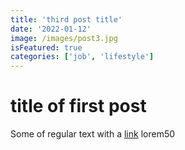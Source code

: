 ```yaml
---
title: 'third post title'
date: '2022-01-12'
image: /images/post3.jpg
isFeatured: true
categories: ['job', 'lifestyle']
---
```


# title of first post

Some of regular text with a [link](https://google.com)
lorem50
